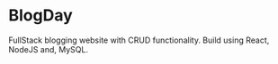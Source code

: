 # BlogDay

FullStack blogging website with CRUD functionality. Build using React, NodeJS and, MySQL.
